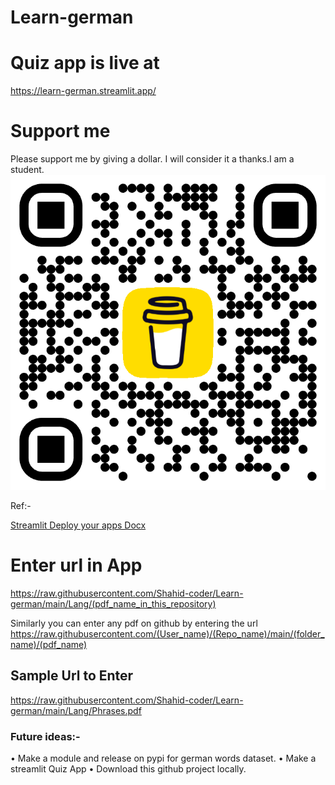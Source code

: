 # Learn-german

# Quiz app is live at

https://learn-german.streamlit.app/




# Support me
Please support me by giving a dollar. I will consider it a thanks.I am a student.
![image](/bmc_qr.png)

Ref:- 

[Streamlit Deploy your apps Docx](https://docs.streamlit.io/deploy/streamlit-community-cloud/deploy-your-app/deploy)

# Enter url in App


https://raw.githubusercontent.com/Shahid-coder/Learn-german/main/Lang/(pdf_name_in_this_repository)

Similarly you can enter any pdf on github by entering the url https://raw.githubusercontent.com/(User_name)/(Repo_name)/main/(folder_name)/(pdf_name)

## Sample Url to Enter
https://raw.githubusercontent.com/Shahid-coder/Learn-german/main/Lang/Phrases.pdf

### Future ideas:-
• Make a module and release on pypi for german words dataset. 
• Make a streamlit Quiz App 
• Download this github project locally.
